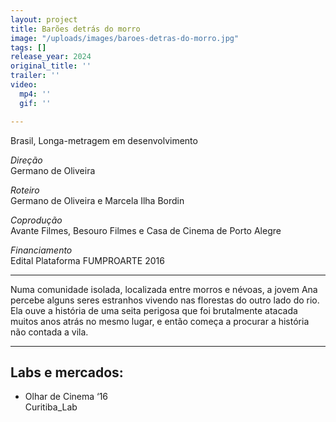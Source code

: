 ```yaml
---
layout: project
title: Barões detrás do morro
image: "/uploads/images/baroes-detras-do-morro.jpg"
tags: []
release_year: 2024
original_title: ''
trailer: ''
video:
  mp4: ''
  gif: ''

---
```

Brasil, Longa-metragem em desenvolvimento

_Direção_  
Germano de Oliveira

_Roteiro_  
Germano de Oliveira e Marcela Ilha Bordin

_Coprodução_  
Avante Filmes, Besouro Filmes e Casa de Cinema de Porto Alegre

_Financiamento_  
Edital Plataforma FUMPROARTE 2016

***

Numa comunidade isolada, localizada entre morros e névoas, a jovem Ana percebe alguns seres estranhos vivendo nas florestas do outro lado do rio. Ela ouve a história de uma seita perigosa que foi brutalmente atacada muitos anos atrás no mesmo lugar, e então começa a procurar a história não contada a vila.

***

## Labs e mercados:

* Olhar de Cinema ‘16  
  Curitiba_Lab